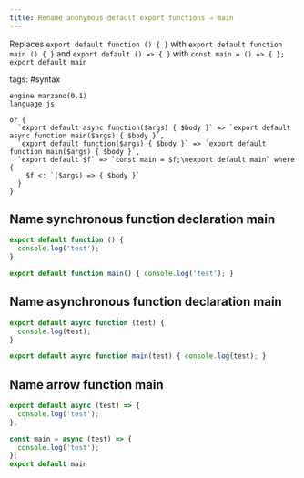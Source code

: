 ```yaml
---
title: Rename anonymous default export functions ⇒ main
---
```


Replaces `export default function () { }` with `export default function main () { }` and `export default () => { }` with `const main = () => { }; export default main`

tags: #syntax

```grit
engine marzano(0.1)
language js

or {
  `export default async function($args) { $body }` => `export default async function main($args) { $body }`,
  `export default function($args) { $body }` => `export default function main($args) { $body }`,
  `export default $f` => `const main = $f;\nexport default main` where {
    $f <: `($args) => { $body }`
  }
}
```

## Name synchronous function declaration main

```javascript
export default function () {
  console.log('test');
}
```

```typescript
export default function main() { console.log('test'); }
```

## Name asynchronous function declaration main

```javascript
export default async function (test) {
  console.log(test);
}
```

```typescript
export default async function main(test) { console.log(test); }
```

## Name arrow function main

```javascript
export default async (test) => {
  console.log('test');
};
```

```typescript
const main = async (test) => {
  console.log('test');
};
export default main
```
